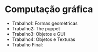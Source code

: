 # Computação gráfica

<ul> 
        <li>Trabalho1: Formas geométricas</li> 
        <li>Trabalho2: The puppet</li> 
        <li>Trabalho3: Objetos e GUI</li> 
        <li>Trabalho4: Objetos e Texturas</li> 
        <li>Trabalho Final: </li> 
 </ul>
